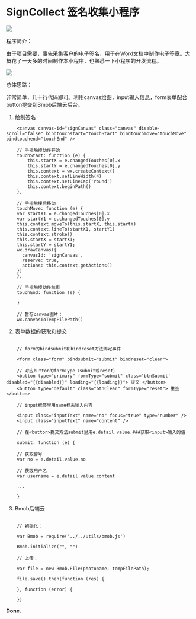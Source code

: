 # SignCollect 签名收集小程序

![](https://github.com/huangyu0522/SignCollect/blob/master/sign.png)

程序简介：

由于项目需要，事先采集客户的电子签名，用于在Word文档中制作电子签章。大概花了一天多的时间制作本小程序，也熟悉一下小程序的开发流程。

![](https://github.com/huangyu0522/SignCollect/blob/master/%E7%A4%BA%E6%84%8F%E5%9B%BE.png)

总体思路：

非常简单，几十行代码即可。利用canvas绘图，input输入信息，form表单配合button提交到Bmob后端云后台。

1. 绘制签名

```javacript
    <canvas canvas-id="signCanvas" class="canvas" disable-scroll="false" bindtouchstart="touchStart" bindtouchmove="touchMove" bindtouchend="touchEnd" />

    // 手指触摸动作开始
    touchStart: function (e) {
        this.startX = e.changedTouches[0].x
        this.startY = e.changedTouches[0].y
        this.context = wx.createContext()
        this.context.setLineWidth(4)
        this.context.setLineCap('round')
        this.context.beginPath()
    },

    // 手指触摸后移动
    touchMove: function (e) {
    var startX1 = e.changedTouches[0].x
    var startY1 = e.changedTouches[0].y
    this.context.moveTo(this.startX, this.startY)
    this.context.lineTo(startX1, startY1)
    this.context.stroke()
    this.startX = startX1;
    this.startY = startY1;
    wx.drawCanvas({
      canvasId: 'signCanvas',
      reserve: true,
      actions: this.context.getActions()
    })
    },

    // 手指触摸动作结束
    touchEnd: function (e) {
        
    }
    
    // 暂存canvas图片：
    wx.canvasToTempFilePath()
```
2. 表单数据的获取和提交

```javacript

    // form的bindsubmit和bindreset方法绑定事件

    <form class="form" bindsubmit="submit" bindreset="clear">
    
    // 对应button的formType（submit或reset）
    <button type="primary" formType="submit" class='btnSubmit' disabled="{{disabled}}" loading="{{loading}}"> 提交 </button>
    <button type="default" class="btnClear" formType="reset"> 重签 </button>
    
    // input标签里用name标志输入内容

    <input class="inputText" name="no" focus="true" type="number" />
    <input class="inputText" name="content" />

    // 在<button>提交方法submit里用e.detail.value.###获取<input>输入的值

    submit: function (e) {

    // 获取警号
    var no = e.detail.value.no

    // 获取用户名
    var username = e.detail.value.content
    
    ...
    
    }
```

3. Bmob后端云

```javacript

    // 初始化：
    
    var Bmob = require('../../utils/bmob.js')
    
    Bmob.initialize("", "")
    
    // 上传：
    
    var file = new Bmob.File(photoname, tempFilePath);
    
    file.save().then(function (res) {
          
    }, function (error) {
          
    })
```
    
**Done.**
    
    
